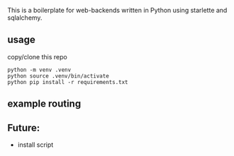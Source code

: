 This is a boilerplate for web-backends written in Python using starlette and sqlalchemy.

## usage

copy/clone this repo

```
python -m venv .venv
python source .venv/bin/activate
python pip install -r requirements.txt
```

## example routing

## Future:
- install script

